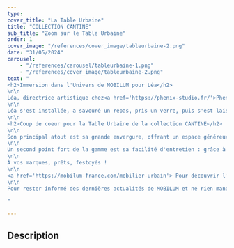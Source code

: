 ```yaml
---
type: 
cover_title: "La Table Urbaine"
title: "COLLECTION CANTINE"
sub_title: "Zoom sur le Table Urbaine"
order: 1
cover_image: "/references/cover_image/tableurbaine-2.png"
date: "31/05/2024"
carousel:
    - "/references/carousel/tableurbaine-1.png"
    - "/references/cover_image/tableurbaine-2.png"
text: "
<h2>Immersion dans l'Univers de MOBILUM pour Léa</h2>
\n\n
Léa, directrice artistique chez<a href='https://phenix-studio.fr/'>Phenix Studio</a>, notre agence de communication, a récemment franchi les portes de notre showroom d'usine avec un objectif précis : capturer l'essence des produits de la collection CANTINE, une ligne de mobilier urbain conçue par Sovann Kim, lauréat du Janus de la Cité décerné par l'Institut Français du Design.
\n\n
Léa s'est installée, a savouré un repas, pris un verre, puis s'est laissée porter par la contemplation. Entre deux instants de réflexion, elle a échangé avec elle-même. Et finalement, elle s'est appuyée une dernière fois sur la table, absorbée par la quête de la pièce parfaite à mettre en lumière dans sa prochaine publication.
\n\n
<h2>Coup de coeur pour la Table Urbaine de la collection CANTINE</h2>
\n\n
Son principal atout est sa grande envergure, offrant un espace généreux pensé comme un lieu de rassemblement et de détente.
\n\n
Un second point fort de la gamme est sa facilité d'entretien : grâce à sa surface lisse et fermée, un simple rinçage à l'eau claire suffit pour la nettoyer, garantissant ainsi un environnement urbain propre et accueillant dans le temps.
\n\n
À vos marques, prêts, festoyés !
\n\n
<a href='https://mobilum-france.com/mobilier-urbain'> Pour découvrir l’intégralité de la collection CANTINE</a> 
\n\n
Pour rester informé des dernières actualités de MOBILUM et ne rien manquer des nouveautés à venir, n'hésitez pas à nous suivre sur LinkedIn !

"

---
```

<!-- Dans le champ texte, \n pour faire un retour à la ligne, \n\n pour faire un nouveau paragraphe -->

## Description
